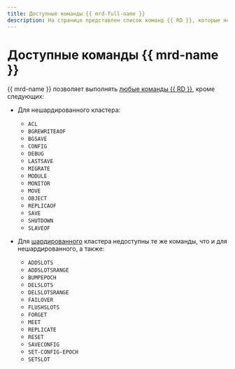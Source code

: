 ```yaml
---
title: Доступные команды {{ mrd-full-name }}
description: На странице представлен список команд {{ RD }}, которые нельзя выполнить в кластере {{ RD }}.
---
```


# Доступные команды {{ mrd-name }}

{{ mrd-name }} позволяет выполнять [любые команды {{ RD }}](https://valkey.io/commands), кроме следующих:

* Для нешардированного кластера:

    - `ACL`
    - `BGREWRITEAOF`
    - `BGSAVE`
    - `CONFIG`
    - `DEBUG`
    - `LASTSAVE`
    - `MIGRATE`
    - `MODULE`
    - `MONITOR`
    - `MOVE`
    - `OBJECT`
    - `REPLICAOF`
    - `SAVE`
    - `SHUTDOWN`
    - `SLAVEOF`

* Для [шардированного](sharding.md) кластера недоступны те же команды, что и для нешардированного, а также:

    - `ADDSLOTS`
    - `ADDSLOTSRANGE`
    - `BUMPEPOCH`
    - `DELSLOTS`
    - `DELSLOTSRANGE`
    - `FAILOVER`
    - `FLUSHSLOTS`
    - `FORGET`
    - `MEET`
    - `REPLICATE`
    - `RESET`
    - `SAVECONFIG`
    - `SET-CONFIG-EPOCH`
    - `SETSLOT`
